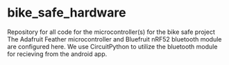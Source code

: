 # bike_safe_hardware
Repository for all code for the microcontroller(s) for the bike safe project
The Adafruit Feather microcontroller and Bluefruit nRF52 bluetooth module are configured here. We use CircuitPython to utilize the bluetooth module for recieving from the android app.

